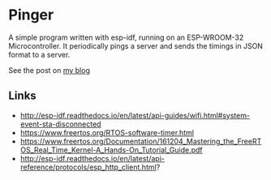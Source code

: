 # Pinger

A simple program written with esp-idf, running on an ESP-WROOM-32 Microcontroller.
It periodically pings a server and sends the timings in JSON format to a server.

See the post on [my blog](https://mrandri19.github.io/blog)

## Links

* http://esp-idf.readthedocs.io/en/latest/api-guides/wifi.html#system-event-sta-disconnected
* https://www.freertos.org/RTOS-software-timer.html
* https://www.freertos.org/Documentation/161204_Mastering_the_FreeRTOS_Real_Time_Kernel-A_Hands-On_Tutorial_Guide.pdf
* http://esp-idf.readthedocs.io/en/latest/api-reference/protocols/esp_http_client.html?
